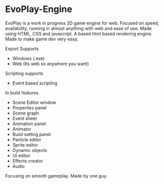 # EvoPlay-Engine
EvoPlay is a work in progress 2D game engine for web. Focused on speed, availability, running in almost anything with web and ease of use. Made using HTML, CSS and javascript. A based html based rendering engine. Made to make game dev very easy.


Export Supports

* Windows (.exe)
* Web (Its web so anywhere you want)
  
Scripting supports

* Event based scripting
  
In build features

* Scene Editor window
* Properties panel
* Scene graph
* Event sheet
* Animation panel
* Animator
* Build setting panel
* Particle editor
* Sprite editor
* Dynamic objects
* UI editor
* Effects creator
* Audio

Focusing on smooth gameplay. Made by one guy.
